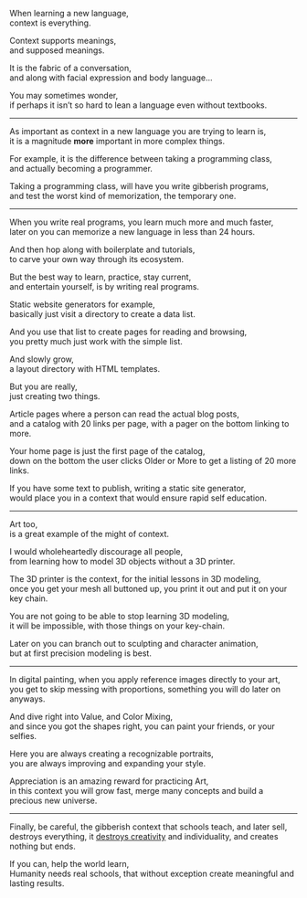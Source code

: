When learning a new language,\
context is everything.

Context supports meanings,\
and supposed meanings.

It is the fabric of a conversation,\
and along with facial expression and body language...

You may sometimes wonder,\
if perhaps it isn’t so hard to lean a language even without textbooks.

---

As important as context in a new language you are trying to learn is,\
it is a magnitude **more** important in more complex things.

For example, it is the difference between taking a programming class,\
and actually becoming a programmer.

Taking a programming class, will have you write gibberish programs,\
and test the worst kind of memorization, the temporary one.

---

When you write real programs, you learn much more and much faster,\
later on you can memorize a new language in less than 24 hours.

And then hop along with boilerplate and tutorials,\
to carve your own way through its ecosystem.

But the best way to learn, practice, stay current,\
and entertain yourself, is by writing real programs.

Static website generators for example,\
basically just visit a directory to create a data list.

And you use that list to create pages for reading and browsing,\
you pretty much just work with the simple list.

And slowly grow,\
a layout directory with HTML templates.

But you are really,\
just creating two things.

Article pages where a person can read the actual blog posts,\
and a catalog with 20 links per page, with a pager on the bottom linking to more.

Your home page is just the first page of the catalog,\
down on the bottom the user clicks Older or More to get a listing of 20 more links.

If you have some text to publish, writing a static site generator,\
would place you in a context that would ensure rapid self education.

---

Art too,\
is a great example of the might of context.

I would wholeheartedly discourage all people,\
from learning how to model 3D objects without a 3D printer.

The 3D printer is the context, for the initial lessons in 3D modeling,\
once you get your mesh all buttoned up, you print it out and put it on your key chain.

You are not going to be able to stop learning 3D modeling,\
it will be impossible, with those things on your key-chain.

Later on you can branch out to sculpting and character animation,\
but at first precision modeling is best.

---

In digital painting, when you apply reference images directly to your art,\
you get to skip messing with proportions, something you will do later on anyways.

And dive right into Value, and Color Mixing,\
and since you got the shapes right, you can paint your friends, or your selfies.

Here you are always creating a recognizable portraits,\
you are always improving and expanding your style.

Appreciation is an amazing reward for practicing Art,\
in this context you will grow fast, merge many concepts and build a precious new universe.

---

Finally, be careful, the gibberish context that schools teach, and later sell,\
destroys everything, it [destroys creativity](https://www.youtube.com/watch?v=17fbxRQgMlU) and individuality, and creates nothing but ends.

If you can, help the world learn,\
Humanity needs real schools, that without exception create meaningful and lasting results.
